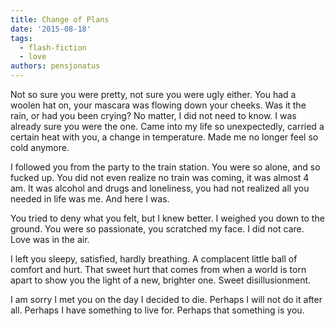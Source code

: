 ```yaml
---
title: Change of Plans
date: '2015-08-18'
tags:
  - flash-fiction
  - love
authors: pensjonatus
---
```


Not so sure you were pretty, not sure you were ugly either. You had a woolen hat
on, your mascara was flowing down your cheeks. Was it the rain, or had you been
crying? No matter, I did not need to know. I was already sure you were the one.
Came into my life so unexpectedly, carried a certain heat with you, a change in
temperature. Made me no longer feel so cold anymore.

<!-- truncate -->

I followed you from the party to the train station. You were so alone, and so
fucked up. You did not even realize no train was coming, it was almost 4 am. It
was alcohol and drugs and loneliness, you had not realized all you needed in
life was me. And here I was.

You tried to deny what you felt, but I knew better. I weighed you down to the
ground. You were so passionate, you scratched my face. I did not care. Love was
in the air.

I left you sleepy, satisfied, hardly breathing. A complacent little ball of
comfort and hurt. That sweet hurt that comes from when a world is torn apart to
show you the light of a new, brighter one. Sweet disillusionment.

I am sorry I met you on the day I decided to die. Perhaps I will not do it after
all. Perhaps I have something to live for. Perhaps that something is you.
